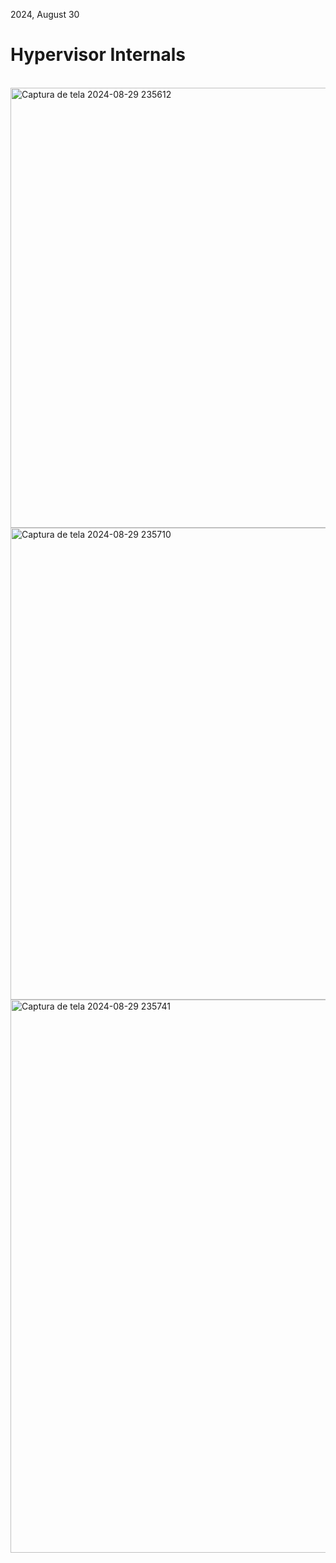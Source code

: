 <p>2024, August 30</p>
<h1>Hypervisor Internals</h1>

<br>

<img width="963" height="704" alt="Captura de tela 2024-08-29 235612" src="https://github.com/user-attachments/assets/4ae6f3ee-afcd-4e93-9672-bc1e25067dc0" />


<img width="957" height="755" alt="Captura de tela 2024-08-29 235710" src="https://github.com/user-attachments/assets/0997eebb-bdca-4fce-9d05-7e5cc1ef70ef" />


<img width="1898" height="885" alt="Captura de tela 2024-08-29 235741" src="https://github.com/user-attachments/assets/06f0e36e-1bb7-4673-83b9-c89f4e5ad616" />


